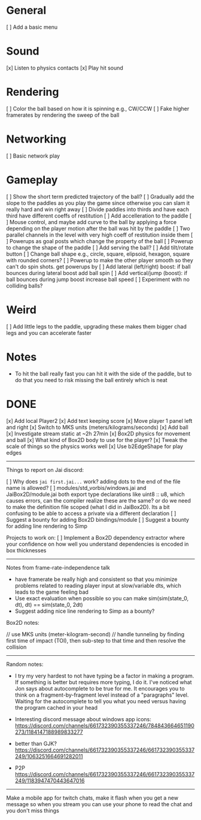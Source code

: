 # General

[ ] Add a basic menu

# Sound

[x] Listen to physics contacts
[x] Play hit sound

# Rendering

[ ] Color the ball based on how it is spinning e.g., CW/CCW
[ ] Fake higher framerates by rendering the sweep of the ball

# Networking

[ ] Basic network play

# Gameplay

[ ] Show the short term predicted trajectory of the ball?
[ ] Gradually add the slope to the paddles as you play the game since otherwise you can slam it really hard and win right away
[ ] Divide paddles into thirds and have each third have different coeffs of restitution
[ ] Add accelleration to the paddle
[ ] Mouse control, and maybe add curve to the ball by applying a force depending on the player motion after the ball was hit by the paddle 
[ ] Two parallel channels in the level with very high coeff of restitution inside them
[ ] Powerups as goal posts which change the property of the ball
[ ] Powerup to change the shape of the paddle
[ ] Add serving the ball?
[ ] Add tilt/rotate button
[ ] Change ball shape e.g., circle, square, elipsoid, hexagon, square with rounded corners?
[ ] Powerup to make the other player smooth so they can't do spin shots. get powerups by 
[ ] Add lateral (left/right) boost: if ball bounces during lateral boost add ball spin
[ ] Add vertical/jump (boost): if ball bounces during jump boost increase ball speed
[ ] Experiment with no colliding balls?


# Weird
[ ] Add little legs to the paddle, upgrading these makes them bigger chad legs and you can accelerate faster

# Notes
- To hit the ball really fast you can hit it with the side of the paddle, but to do that you need to risk missing the ball entirely which is neat

# DONE

[x] Add local Player2
[x] Add text keeping score
[x] Move player 1 panel left and right
[x] Switch to MKS units (meters/kilograms/seconds)
[x] Add ball 
[x] Investigate stream static at ~2h 27min
[x] Box2D physics for movement and ball
[x] What kind of Box2D body to use for the player?
[x] Tweak the scale of things so the physics works well
[x] Use b2EdgeShape for play edges



















---

Things to report on Jai discord:

[ ] Why does `jai first.jai...` work? adding dots to the end of the file name is allowed? 
[ ] modules/std_vorbis/windows.jai and JaiBox2D/module.jai both export type declarations like uint8 :: u8, which causes errors, can the compiler realize these are the same? or do we need to make the definition file scoped (what I did in JaiBox2D). Its a bit confusing to be able to access a private via a different declaration
[ ] Suggest a bounty for adding Box2D bindings/module
[ ] Suggest a bounty for adding line rendering to Simp

Projects to work on:
[ ] Implement a Box2D dependency extractor where your confidence on how well you understand dependencies is encoded in box thicknesses


---

Notes from frame-rate-independence talk

- have framerate be really high and consistent so that you minimize problems related to reading player input at slow/variable dts, which leads to the game feeling bad
- Use exact evaluation when possible so you can make sim(sim(state_0, dt), dt) == sim(state_0, 2dt)
- Suggest adding nice line rendering to Simp as a bounty?

Box2D notes:

// use MKS units (meter-kilogram-second)
// handle tunneling by finding first time of impact (TOI), then sub-step to that time and then resolve the collision


---

Random notes:

- I try my very hardest to not have typing be a factor in making a program. If something is better but requires more typing, I do it. I've noticed what Jon says about autocomplete to be true for me. It encourages you to think on a fragment-by-fragment level instead of a "paragraphs" level. Waiting for the autocomplete to tell you what you need versus having the program cached in your head

- Interesting discord message about windows app icons: https://discord.com/channels/661732390355337246/784843664651190273/1184147188989833277

- better than GJK? https://discord.com/channels/661732390355337246/661732390355337249/1063251664691282011

- P2P https://discord.com/channels/661732390355337246/661732390355337249/1183947470443647016

---

Make a mobile app for twitch chats, make it flash when you get a new message so when you stream you can use your phone to read the chat and you don't miss things 

